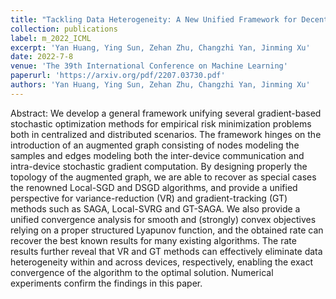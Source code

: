 ```yaml
---
title: "Tackling Data Heterogeneity: A New Unified Framework for Decentralized SGD with Sample-induced Topology"
collection: publications
label: m_2022_ICML
excerpt: 'Yan Huang, Ying Sun, Zehan Zhu, Changzhi Yan, Jinming Xu'
date: 2022-7-8
venue: 'The 39th International Conference on Machine Learning'
paperurl: 'https://arxiv.org/pdf/2207.03730.pdf'
authors: 'Yan Huang, Ying Sun, Zehan Zhu, Changzhi Yan, Jinming Xu'
---
```


Abstract: We develop a general framework unifying several gradient-based stochastic optimization methods for empirical risk minimization problems both in centralized and distributed scenarios. The framework hinges on the introduction of an augmented graph consisting of nodes modeling the samples and edges modeling both the inter-device communication and intra-device stochastic gradient computation. By designing properly the topology of the augmented graph, we are able to recover as special cases the renowned Local-SGD and DSGD algorithms, and provide a unified perspective for variance-reduction (VR) and gradient-tracking (GT) methods such as SAGA, Local-SVRG and GT-SAGA. We also provide a unified convergence analysis for smooth and (strongly) convex objectives relying on a proper structured Lyapunov function, and the obtained rate can recover the best known results for many existing algorithms. The rate results further reveal that VR and GT methods can effectively eliminate data heterogeneity within and across devices, respectively, enabling the exact convergence of the algorithm to the optimal solution. Numerical experiments confirm the findings in this paper.

